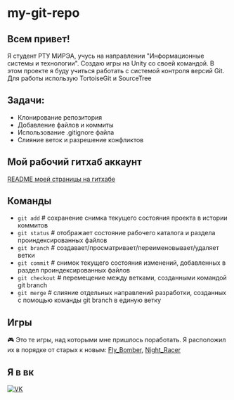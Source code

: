 # my-git-repo

## Всем привет! 
Я студент РТУ МИРЭА, учусь на направлении "Информационные системы и технологии". Создаю игры на Unity со своей командой. В этом проекте я буду учиться работать с системой контроля версий Git. Для работы использую
TortoiseGit и SourceTree
## Задачи:

* Клонирование репозитория
* Добавление файлов и коммиты
* Использование .gitignore файла
* Слияние веток и разрешение конфликтов

## Мой рабочий гитхаб аккаунт
<a href="https://github.com/Gribnoi17/Gribnoi17">README моей страницы на гитхабе</a>

## Команды
* `git add`      # сохранение снимка текущего состояния проекта в истории коммитов
* `git status`   # отображает состояние рабочего каталога и раздела проиндексированных файлов
* `git branch`   # создавает/просматривает/переименовывает/удаляет ветки
* `git commit`   # снимок текущего состояния изменений, добавленных в раздел проиндексированных файлов
* `git checkout` # перемещение между ветками, созданными командой git branch
* `git merge`    # слияние отдельных направлений разработки, созданных с помощью команды git branch в единую ветку

## Игры
🎮 Это те игры, над которыми мне пришлось поработать. Я расположил их в порядке от старых к новым: <a href="https://play.google.com/store/apps/details?id=com.SugoiDekaiGames">Fly_Bomber</a>,
 <a href="https://yandex.ru/games/app/221501?utm_source=game_popup_menu">Night_Racer</a>

## Я в вк 
<a href="https://vk.com/slooner_1" target="_blank">
<img src=https://encrypted-tbn0.gstatic.com/images?q=tbn:ANd9GcRYvD8YoM7pzZqRTw_V1zAPzXAXt1PpB6pkMxmKmKJpcr-o1S0JfSD4LmKjSl4_1-KgCg&usqp=CAU style=for-the-badge&logo=VK&logoColor=white alt=VK style="margin-bottom: 5px;" />
</a>
